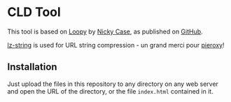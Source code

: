 # CLD Tool

This tool is based on [Loopy](https://ncase.me/loopy/) by [Nicky Case](https://ncase.me), as published on [GitHub](https://github.com/ncase/loopy).

[lz-string](https://github.com/pieroxy/lz-string/) is used for URL string compression - un grand merci pour [pieroxy](https://github.com/pieroxy)!

## Installation

Just upload the files in this repository to any directory on any web server and open the URL of the directory, or the file ``index.html`` contained in it.
